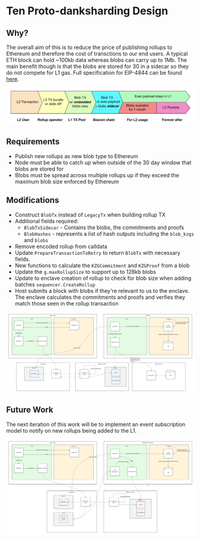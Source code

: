 # Ten Proto-danksharding Design

## Why?

The overall aim of this is to reduce the price of publishing rollups to Ethereum and therefore the cost of transctions
to our end users. A typical ETH block can hold ~100kb data whereas blobs can carry up to 1Mb. The main benefit though is
that the blobs are stored for 30 in a sidecar so they do not compete for L1 gas. Full specification for EIP-4844 can be
found [here](https://eips.ethereum.org/EIPS/eip-4844).

![protodanksharding diagram](./resources/blob_tx.png)

## Requirements

* Publish new rollups as new blob type to Ethereum
* Node must be able to catch up when outside of the 30 day window that blobs are stored for
* Blobs must be spread across multiple rollups up if they exceed the maximum blob size enforced by Ethereum

## Modifications

* Construct `BlobTx` instead of `LegacyTx` when building rollup TX
* Additional fields required:
    * `BlobTxSidecar` - Contains the blobs, the commitments and proofs
    * `BlobHashes` - represents a list of hash outputs including the `blob_kzgs` and `blobs`
* Remove encoded rollup from calldata
* Update `PrepareTransactionToRetry` to return `BlobTx` with necessary fields. 
* New functions to calculate the `KZGCommitment` and `KZGProof` from a blob
* Update the `g.maxRollupSize` to support up to 128kb blobs
* Update to enclave creation of rollup to check for blob size when adding batches `sequencer.CreateRollup`
* Host submits a block with blobs if they're relevant to us to the enclave. The enclave calculates the commitments and proofs and verfies they match those seen in the rollup transaction
 
![blob_diagram](./resources/rollup_process.png)

## Future Work

The next iteration of this work will be to implement an event subscription model to notify on new rollups being added to the L1. 

![rollup_future](./resources/rollup_future.png)
```
